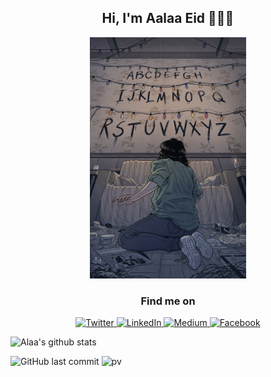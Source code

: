  


<h2 align="center">Hi, I'm Aalaa Eid 👩🏽‍💻</h2>


<p align="center">
  <img width="250" src="https://github.com/aalaaeid/aalaaeid/blob/main/images/strangerThingsGIF1.gif">
</p>

<h3  align="center">Find me on</h3>
<p align="center">
  <a href="https://twitter.com/lwlaww" target="_blank">
    <img src="https://img.shields.io/badge/twitter-%231DA1F2.svg?&style=for-the-badge&logo=twitter&logoColor=white&color=071A2C" alt="Twitter"/>
  </a>
  <a href="https://www.linkedin.com/in/aalaa-eid" target="_blank">
    <img src="https://img.shields.io/badge/linkedin-%230077B5.svg?&style=for-the-badge&logo=linkedin&logoColor=white&color=071A2C" alt="LinkedIn"/>
  </a>
  <a href="https://aalaa.hashnode.dev" target="_blank">
    <img src="https://img.shields.io/badge/hashnode-%2312100E.svg?&style=for-the-badge&logo=medium&logoColor=white&color=071A2C" alt="Medium"/>
  </a>
  <a href="https://stackoverflow.com/users/6730558/aalaa" target="_blank">
    <img src="https://img.shields.io/badge/stackoverflow-%231877F2.svg?&style=for-the-badge&logo=facebook&logoColor=white&color=071A2C" alt="Facebook"/>
  </a>
</p>

![Alaa's github stats](https://github-readme-stats.vercel.app/api?username=aalaaeid&show_icons=true&theme=tokyonight&hide=stars,issues)

![GitHub last commit](https://img.shields.io/github/last-commit/aalaaeid/aalaaeid)
![pv](https://pageview.vercel.app/?github_user=aalaaeid)
 
 <!--[![leetcode](https://github.com/aalaaeid/aalaaeid/blob/main/images/leetcode.png)](https://leetcode.com/aalaaeid/)-->

 <!-- 🔭 &nbsp;I’m currently working on something cool :wink:
 <!-- 🌱 &nbsp;I’m currently learning 
 <!-- 💬 &nbsp;Ask me about anything related to 
 <!-- 👨‍💻 &nbsp;Read more about my projects at 
 <!-- ⚡ &nbsp;Fun fact: 

📕 &nbsp;**Latest Blog Posts**
<!-- BLOG-POST-LIST:START -->
<!-- [How to](https)








